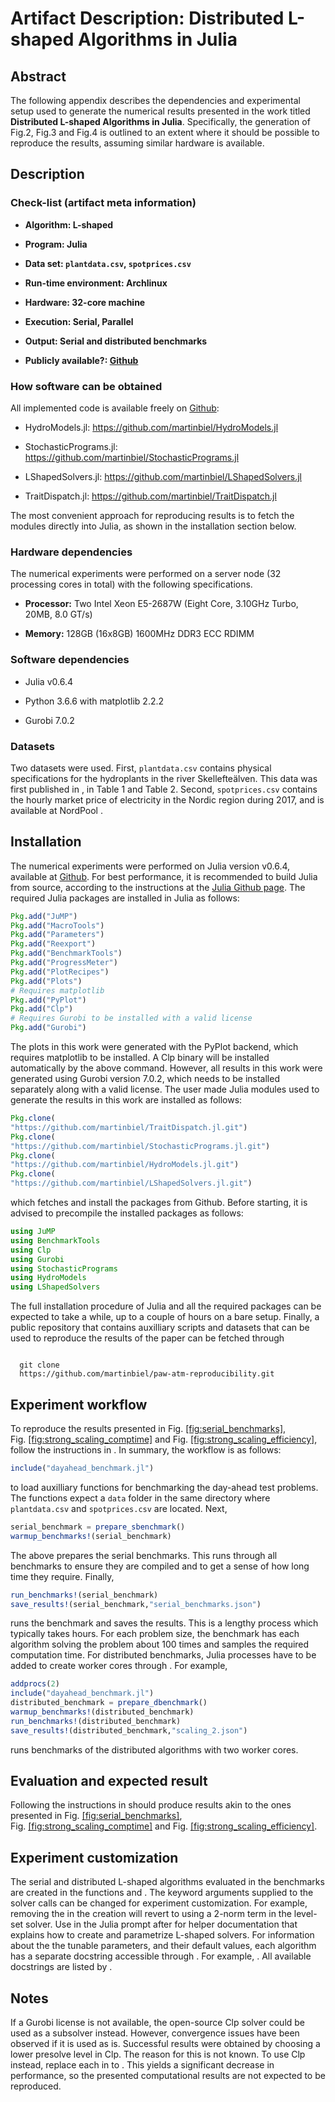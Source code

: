 Artifact Description: Distributed L-shaped Algorithms in Julia
==============================================================

Abstract
--------

The following appendix describes the dependencies and experimental setup
used to generate the numerical results presented in the work titled **Distributed L-shaped Algorithms in Julia**.
Specifically, the generation of
Fig.2, Fig.3 and Fig.4 is outlined to an extent where it should be possible to reproduce the
results, assuming similar hardware is available.

Description
-----------

### Check-list (artifact meta information)

-   **Algorithm: L-shaped**

-   **Program: Julia**

-   **Data set: `plantdata.csv`, `spotprices.csv`**

-   **Run-time environment: Archlinux**

-   **Hardware: 32-core machine**

-   **Execution: Serial, Parallel**

-   **Output: Serial and distributed benchmarks**

-   **Publicly available?: [Github](https://github.com/martinbiel)**

### How software can be obtained

All implemented code is available freely on
[Github](https://github.com/martinbiel):

-   HydroModels.jl: https://github.com/martinbiel/HydroModels.jl

-   StochasticPrograms.jl:
    https://github.com/martinbiel/StochasticPrograms.jl

-   LShapedSolvers.jl: https://github.com/martinbiel/LShapedSolvers.jl

-   TraitDispatch.jl: https://github.com/martinbiel/TraitDispatch.jl

The most convenient approach for reproducing results is to fetch the
modules directly into Julia, as shown in the installation section below.

### Hardware dependencies

The numerical experiments were performed on a server node (32 processing
cores in total) with the following specifications.

-   **Processor:** Two Intel Xeon E5-2687W (Eight Core, 3.10GHz Turbo,
    20MB, 8.0 GT/s)

-   **Memory:** 128GB (16x8GB) 1600MHz DDR3 ECC RDIMM

### Software dependencies

-   Julia v0.6.4

-   Python 3.6.6 with matplotlib 2.2.2

-   Gurobi 7.0.2

### Datasets

Two datasets were used. First, `plantdata.csv` contains physical
specifications for the hydroplants in the river Skellefteälven. This
data was first published in , in Table 1 and Table 2. Second,
`spotprices.csv` contains the hourly market price of electricity in the
Nordic region during 2017, and is available at NordPool .

Installation
------------

The numerical experiments were performed on Julia version v0.6.4,
available at
[Github](https://github.com/JuliaLang/julia/releases/tag/v0.6.4). For
best performance, it is recommended to build Julia from source,
according to the instructions at the [Julia Github
page](https://github.com/JuliaLang/julia#source-download-and-compilation).
The required Julia packages are installed in Julia as follows:

``` julia
Pkg.add("JuMP")
Pkg.add("MacroTools")
Pkg.add("Parameters")
Pkg.add("Reexport")
Pkg.add("BenchmarkTools")
Pkg.add("ProgressMeter")
Pkg.add("PlotRecipes")
Pkg.add("Plots")
# Requires matplotlib
Pkg.add("PyPlot")
Pkg.add("Clp")
# Requires Gurobi to be installed with a valid license
Pkg.add("Gurobi")

```

The plots in this work were generated with the PyPlot backend, which
requires matplotlib to be installed. A Clp binary will be installed
automatically by the above command. However, all results in this work
were generated using Gurobi version 7.0.2, which needs to be installed
separately along with a valid license. The user made Julia modules used
to generate the results in this work are installed as follows:

``` julia
Pkg.clone(
"https://github.com/martinbiel/TraitDispatch.jl.git")
Pkg.clone(
"https://github.com/martinbiel/StochasticPrograms.jl.git")
Pkg.clone(
"https://github.com/martinbiel/HydroModels.jl.git")
Pkg.clone(
"https://github.com/martinbiel/LShapedSolvers.jl.git")

```

which fetches and install the packages from Github. Before starting, it
is advised to precompile the installed packages as follows:

``` julia
using JuMP
using BenchmarkTools
using Clp
using Gurobi
using StochasticPrograms
using HydroModels
using LShapedSolvers

```

The full installation procedure of Julia and all the required packages
can be expected to take a while, up to a couple of hours on a bare
setup. Finally, a public repository that contains auxilliary scripts and
datasets that can be used to reproduce the results of the paper can be
fetched through

```

  git clone
  https://github.com/martinbiel/paw-atm-reproducibility.git
```

Experiment workflow
-------------------

To reproduce the results presented in
Fig. <a href="#fig:serial_benchmarks" data-reference-type="ref" data-reference="fig:serial_benchmarks">[fig:serial_benchmarks]</a>,
Fig. <a href="#fig:strong_scaling_comptime" data-reference-type="ref" data-reference="fig:strong_scaling_comptime">[fig:strong_scaling_comptime]</a>
and
Fig. <a href="#fig:strong_scaling_efficiency" data-reference-type="ref" data-reference="fig:strong_scaling_efficiency">[fig:strong_scaling_efficiency]</a>,
follow the instructions in . In summary, the workflow is as follows:

``` julia
include("dayahead_benchmark.jl")

```

to load auxilliary functions for benchmarking the day-ahead test
problems. The functions expect a `data` folder in the same directory
where `plantdata.csv` and `spotprices.csv` are located. Next,

``` julia
serial_benchmark = prepare_sbenchmark()
warmup_benchmarks!(serial_benchmark)

```

The above prepares the serial benchmarks. This runs through all
benchmarks to ensure they are compiled and to get a sense of how long
time they require. Finally,

``` julia
run_benchmarks!(serial_benchmark)
save_results!(serial_benchmark,"serial_benchmarks.json")

```

runs the benchmark and saves the results. This is a lengthy process
which typically takes hours. For each problem size, the benchmark has
each algorithm solving the problem about 100 times and samples the
required computation time. For distributed benchmarks, Julia processes
have to be added to create worker cores through . For example,

``` julia
addprocs(2)
include("dayahead_benchmark.jl")
distributed_benchmark = prepare_dbenchmark()
warmup_benchmarks!(distributed_benchmark)
run_benchmarks!(distributed_benchmark)
save_results!(distributed_benchmark,"scaling_2.json")

```

runs benchmarks of the distributed algorithms with two worker cores.

Evaluation and expected result
------------------------------

Following the instructions in should produce results akin to the ones
presented in
Fig. <a href="#fig:serial_benchmarks" data-reference-type="ref" data-reference="fig:serial_benchmarks">[fig:serial_benchmarks]</a>,
Fig. <a href="#fig:strong_scaling_comptime" data-reference-type="ref" data-reference="fig:strong_scaling_comptime">[fig:strong_scaling_comptime]</a>
and
Fig. <a href="#fig:strong_scaling_efficiency" data-reference-type="ref" data-reference="fig:strong_scaling_efficiency">[fig:strong_scaling_efficiency]</a>.

Experiment customization
------------------------

The serial and distributed L-shaped algorithms evaluated in the
benchmarks are created in the functions and . The keyword arguments
supplied to the solver calls can be changed for experiment
customization. For example, removing the in the creation will revert to
using a 2-norm term in the level-set solver. Use in the Julia prompt
after for helper documentation that explains how to create and
parametrize L-shaped solvers. For information about the the tunable
parameters, and their default values, each algorithm has a separate
docstring accessible through . For example, . All available docstrings
are listed by .

Notes
-----

If a Gurobi license is not available, the open-source Clp solver could
be used as a subsolver instead. However, convergence issues have been
observed if it is used as is. Successful results were obtained by
choosing a lower presolve level in Clp. The reason for this is not
known. To use Clp instead, replace each in to . This yields a
significant decrease in performance, so the presented computational
results are not expected to be reproduced.
